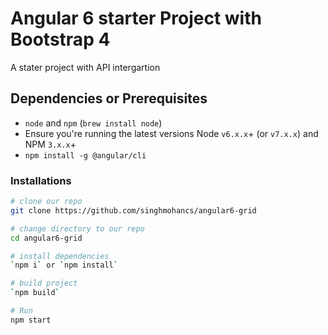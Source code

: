 # Angular 6 starter Project with Bootstrap 4
A stater project with API intergartion

## Dependencies or Prerequisites
* `node` and `npm` (`brew install node`)
* Ensure you're running the latest versions Node `v6.x.x`+ (or `v7.x.x`) and NPM `3.x.x`+
* `npm install -g @angular/cli`

### Installations
```bash
# clone our repo
git clone https://github.com/singhmohancs/angular6-grid

# change directory to our repo
cd angular6-grid

# install dependencies
`npm i` or `npm install`

# build project
`npm build`

# Run
npm start

```